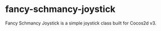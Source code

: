 fancy-schmancy-joystick
=======================

Fancy Schmancy Joystick is a simple joystick class built for Cocos2d v3. 
